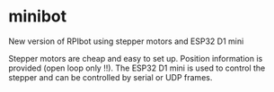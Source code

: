 # minibot
New version of RPIbot using stepper motors and ESP32 D1 mini

Stepper motors are cheap and easy to set up. Position information is provided (open loop only !!).
The ESP32 D1 mini is used to control the stepper and can be controlled by serial or UDP frames.
